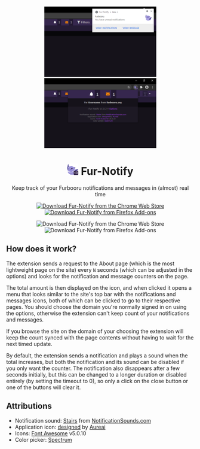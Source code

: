 <p align="center"><img src="https://raw.githubusercontent.com/SeinopSys/Fur-Notify/master/screenshots/chrome/notification.png" alt="Fur-Notify Chrome Notification Screenshot" width="300px"> <img src="https://raw.githubusercontent.com/SeinopSys/Fur-Notify/master/screenshots/chrome/popup.png" alt="Fur-Notify Chrome Popup Screenshot" width="300px"></p>
<h1 align="center"><img src="https://raw.githubusercontent.com/SeinopSys/Fur-Notify/master/furnotify/img/app-48.png" alt="Fur-Notify Extension Logo" height="30px"> Fur-Notify</h1>

<p align="center">Keep track of your Furbooru notifications and messages in (almost) real time</p>

<p align="center"><a href="https://chrome.google.com/webstore/detail/fur-notify/gonadpaoceeebehkpojhfoeiifgblghn"><img src="https://developer.chrome.com/webstore/images/ChromeWebStore_BadgeWBorder_v2_340x96.png" height="60" alt="Download Fur-Notify from the Chrome Web Store"></a> <a href="https://addons.mozilla.org/en-US/firefox/addon/fur-notify"><img src="https://addons.cdn.mozilla.net/static/img/addons-buttons/AMO-button_1.png" height="60" alt="Download Fur-Notify from Firefox Add-ons"></a></p>

<p align="center"><img alt="Download Fur-Notify from the Chrome Web Store" src="https://img.shields.io/chrome-web-store/v/gonadpaoceeebehkpojhfoeiifgblghn"> <img alt="Download Fur-Notify from Firefox Add-ons" src="https://img.shields.io/amo/v/fur-notify"></p>

## How does it work?

The extension sends a request to the About page (which is the most lightweight page on the site) every `N` seconds (which can be adjusted in the options) and looks for the notification and message counters on the page.

The total amount is then displayed on the icon, and when clicked it opens a menu that looks similar to the site's top bar with the notifications and messages icons, both of which can be clicked to go to their respective pages. You should choose the domain you're normally signed in on using the options, otherwise the extension can't keep count of your notifications and messages.

If you browse the site on the domain of your choosing the extension will keep the count synced with the page contents without having to wait for the next timed update.

By default, the extension sends a notification and plays a sound when the total increases, but both the notification and its sound can be disabled if you only want the counter. The notification also disappears after a few seconds initially, but this can be changed to a longer duration or disabled entirely (by setting the timeout to 0), so only a click on the close button or one of the buttons will clear it.

## Attributions

 - Notification sound: [Stairs](https://notificationsounds.com/message-tones/stairs-567) from [NotificationSounds.com](https://notificationsounds.com)
 - Application icon: [designed](https://furbooru.org/images/0) by [Aureai](https://furbooru.org/profiles/Aureai)
 - Icons: [Font Awesome](https://fontawesome.com/license) v5.0.10
 - Color picker: [Spectrum](https://bgrins.github.io/spectrum/)
